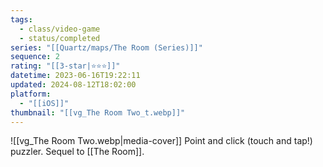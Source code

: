 ```yaml
---
tags:
  - class/video-game
  - status/completed
series: "[[Quartz/maps/The Room (Series)]]"
sequence: 2
rating: "[[3-star|⭐️⭐️⭐️]]"
datetime: 2023-06-16T19:22:11
updated: 2024-08-12T18:02:00
platform:
  - "[[iOS]]"
thumbnail: "[[vg_The Room Two_t.webp]]"
---
```

![[vg_The Room Two.webp|media-cover]]
Point and click (touch and tap!) puzzler. Sequel to [[The Room]].
